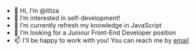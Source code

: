 - 👋 Hi, I’m @itliza
- 👀 I’m interested in self-development! 
- 🌱 I’m currently refresh my knowledge in JavaScript
- 💞️ I’m looking for a Juniour Front-End Developer position
- 📫 I'll be happy to work with you! You can reach me by <a href="mailto:elizaveta.romaniuk@gmail.com">email</a>

<!---
itliza/itliza is a ✨ special ✨ repository because its `README.md` (this file) appears on your GitHub profile.
You can click the Preview link to take a look at your changes.
--->
